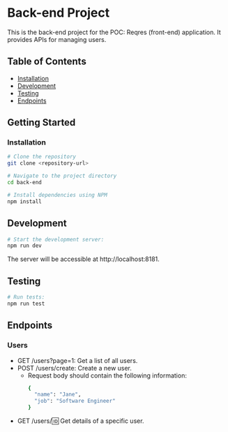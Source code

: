 # Back-end Project

This is the back-end project for the POC: Reqres (front-end) application. It provides APIs for managing users.

## Table of Contents

- [Installation](#installation)
- [Development](#development)
- [Testing](#testing)
- [Endpoints](#endpoints)

## Getting Started

### Installation

```bash
# Clone the repository
git clone <repository-url>

# Navigate to the project directory
cd back-end

# Install dependencies using NPM
npm install
```

## Development

```bash
# Start the development server:
npm run dev
```

The server will be accessible at http://localhost:8181.

## Testing

```bash
# Run tests:
npm run test
```

## Endpoints

### Users

- GET /users?page=1: Get a list of all users.
- POST /users/create: Create a new user.
  - Request body should contain the following information:
    ```bash
    {
      "name": "Jane",
      "job": "Software Engineer"
    }
    ```
- GET /users/:id: Get details of a specific user.
